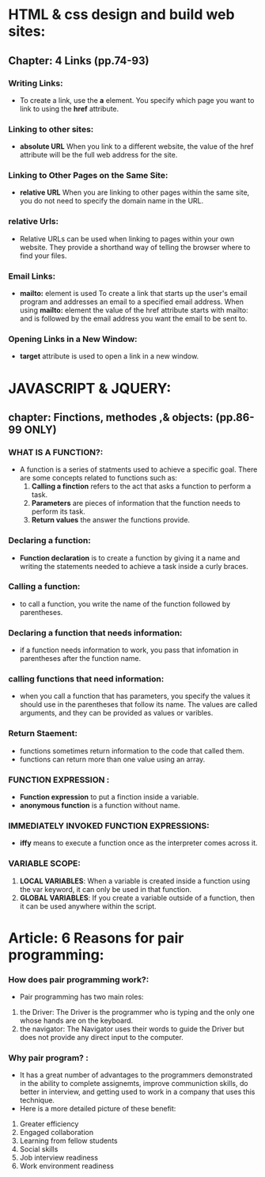 # HTML & css design and build web sites:
## Chapter: 4 Links (pp.74-93)
### Writing Links:
- To create a link, use the **a** element. You specify which page you want to link to using the **href** attribute.
### Linking to other sites:
- **absolute URL** When you link to a different website, the value of the href attribute will be the full web
address for the site.
### Linking to Other Pages on the Same Site: 
- **relative URL** When you are linking to other pages within the same site, you do not need to specify the domain name in the URL.
### relative Urls:
- Relative URLs can be used when linking to pages within your own
website. They provide a shorthand way of telling the browser where to find your files.
### Email Links:
- **mailto:** element is used To create a link that starts up the user's email program and addresses an email to a specified email address. When using **mailto:** element the value of the href attribute starts with mailto: and is followed by the email address you want the email to be sent to.
### Opening Links in a New Window: 
- **target** attribute is used to open a link in a new window. 

# JAVASCRIPT & JQUERY:
## chapter: Finctions, methodes ,& objects: (pp.86-99 ONLY)
### WHAT IS A FUNCTION?:
- A function is a series of statments used to achieve a specific goal. There are some concepts related to functions such as: <br >
    1. **Calling a finction** refers to the act that asks a function to perform a task. 
    2. **Parameters** are pieces of information that the function needs to perform its task. 
    3. **Return values** the answer the functions provide. 
### Declaring a function:
- **Function declaration** is to create a function by giving it a name and writing the statements needed to achieve a task inside a curly braces.
### Calling a function:
- to call a function, you write the name of the function followed by parentheses. 
### Declaring a function that needs information:
- if a function needs information to work, you pass that infomation in parentheses after the function name. 
### calling functions that need information:
- when you call a function that has parameters, you specify the values it should use in the parentheses that follow its name. The values are called arguments, and they can be provided as values or varibles.
### Return Staement: 
- functions sometimes return information to the code that called them.
- functions can return more than one value using an array.
### FUNCTION EXPRESSION :
-  **Function expression** to put a finction inside a variable.
- **anonymous function** is a function without name. 
### IMMEDIATELY INVOKED FUNCTION EXPRESSIONS:
- **iffy** means to execute a function once as the interpreter comes across it. 
### VARIABLE SCOPE:
1. **LOCAL VARIABLES**: When a variable is created inside a function using the var keyword, it can only be used in that function. 
2. **GLOBAL VARIABLES**: If you create a variable outside of a function, then it can be used anywhere within the script.
# Article: 6 Reasons for pair programming: 
### How does pair programming work?:
- Pair programming has two main roles:
1. the Driver: The Driver is the programmer who is typing and the only one whose hands are on the keyboard.
2. the navigator: The Navigator uses their words to guide the Driver but does not provide any direct input to the computer.
### Why pair program? :
- It has a great number of advantages to the programmers demonstrated in the ability to complete assignemts, improve communiction skills, do better in interview, and getting used to work in a company that uses this technique. 
- Here is a more detailed picture of these benefit:
1. Greater efficiency
2. Engaged collaboration
3. Learning from fellow students
4. Social skills
5. Job interview readiness
6. Work environment readiness